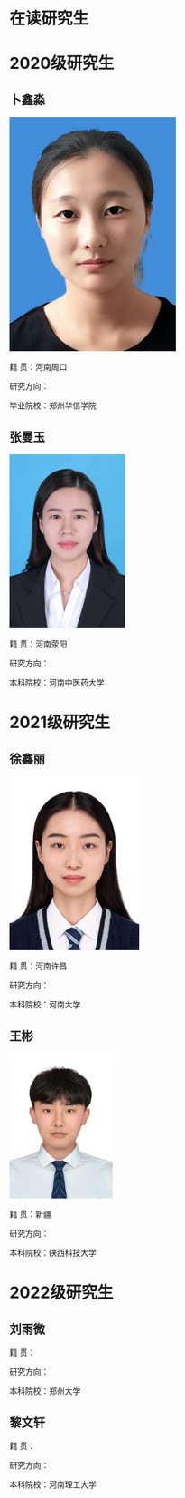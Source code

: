 # 在读研究生

# 2020级研究生

## 卜鑫淼

<img src="../image/buxinmiao.png" style="zoom:100%" />

籍		贯：河南周口

研究方向：

毕业院校：郑州华信学院


## 张曼玉

<img src="../image/zhangmanyu.png" style="zoom:30%" />


籍		贯：河南荥阳

研究方向：

本科院校：河南中医药大学


# 2021级研究生


## 徐鑫丽

<img src="../image/xuxinli.png" style="zoom:30%" />



籍		贯：河南许昌

研究方向：

本科院校：河南大学



## 王彬

<img src="../image/wangbin.jpg" style="zoom:25%" />



籍		贯：新疆

研究方向：

本科院校：陕西科技大学

# 2022级研究生

## 刘雨微




籍		贯：

研究方向：

本科院校：郑州大学



## 黎文轩





籍		贯：

研究方向：

本科院校：河南理工大学
